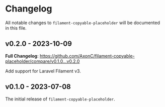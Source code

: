 # Changelog

All notable changes to `filament-copyable-placeholder` will be documented in this file.

## v0.2.0 - 2023-10-09

**Full Changelog**: https://github.com/AxonC/filament-copyable-placeholder/compare/v0.1.0...v0.2.0

Add support for Laravel Filament v3.

## v0.1.0 - 2023-07-08

The initial release of `filament-copyable-placeholder`.
